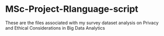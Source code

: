 # MSc-Project-Rlanguage-script
These are the files associated with my survey dataset analysis on  Privacy and Ethical Considerations in Big Data Analytics
